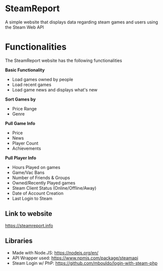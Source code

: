 # SteamReport
A simple website that displays data regarding steam games and users using the Steam Web API

# Functionalities
The SteamReport website has the following functionalities 

**Basic Functionality**
- Load games owned by people
- Load recent games
- Load game news and displays what's new


**Sort Games by**
- Price Range
- Genre

**Pull Game Info**
- Price
- News
- Player Count
- Achievements

**Pull Player Info**
- Hours Played on games
- Game/Vac Bans
- Number of Friends & Groups
- Owned/Recently Played games
- Steam Client Status (Online/Offline/Away)
- Date of Account Creation
- Last Login to Steam


## Link to website
https://steamreport.info

## Libraries
- Made with Node.JS: https://nodejs.org/en/
- API Wrapper used: https://www.npmjs.com/package/steamapi
- Steam Login w/ PhP: https://github.com/mbouldo/login-with-steam-php
